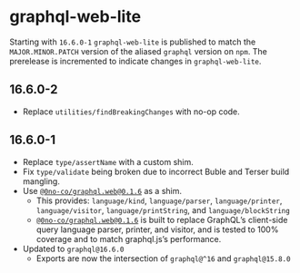# graphql-web-lite

Starting with `16.6.0-1` `graphql-web-lite` is published to match the
`MAJOR.MINOR.PATCH` version of the aliased `graphql` version on `npm`.
The prerelease is incremented to indicate changes in `graphql-web-lite`.

## 16.6.0-2

- Replace `utilities/findBreakingChanges` with no-op code.

## 16.6.0-1

- Replace `type/assertName` with a custom shim.
- Fix `type/validate` being broken due to incorrect Buble and Terser build
  mangling.
- Use [`@0no-co/graphql.web@0.1.6`](https://github.com/0no-co/graphql.web) as a shim.
  - This provides: `language/kind`, `language/parser`, `language/printer`, `language/visitor`, `language/printString`, and `language/blockString`
  - [`@0no-co/graphql.web@0.1.6`](https://github.com/0no-co/graphql.web) is
    built to replace GraphQL’s client-side query language parser, printer, and
    visitor, and is tested to 100% coverage and to match graphql.js’s
    performance.
- Updated to `graphql@16.6.0`
  - Exports are now the intersection of `graphql@^16` and `graphql@15.8.0`
